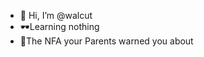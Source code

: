 - 👋 Hi, I’m @walcut
- 🕶Learning nothing
- 🤞The NFA your Parents warned you about

<!---
walcut/walcut is a ✨ special ✨ repository because its `README.md` (this file) appears on your GitHub profile.
You can click the Preview link to take a look at your changes.
--->
